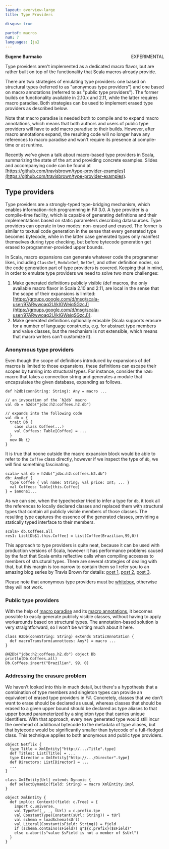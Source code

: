 ```yaml
---
layout: overview-large
title: Type Providers

disqus: true

partof: macros
num: 7
languages: [ja]
---
```

<span class="label warning" style="float: right;">EXPERIMENTAL</span>

**Eugene Burmako**

Type providers aren't implemented as a dedicated macro flavor, but are rather built on top of the functionality
that Scala macros already provide.

There are two strategies of emulating type providers: one based on structural types (referred to as "anonymous type providers")
and one based on macro annotations (referred to as "public type providers"). The former builds on functionality available
in 2.10.x and 2.11, while the latter requires macro paradise. Both strategies can be used to implement erased type providers
as described below.

Note that macro paradise is needed both to compile and to expand macro annotations,
which means that both authors and users of public type providers will have to add macro paradise to their builds.
However, after macro annotations expand, the resulting code will no longer have any references to macro paradise
and won't require its presence at compile-time or at runtime.

Recently we've given a talk about macro-based type providers in Scala, summarizing the state of the art and providing
concrete examples. Slides and accompanying code can be found at [https://github.com/travisbrown/type-provider-examples](https://github.com/travisbrown/type-provider-examples).

## Type providers

Type providers are a strongly-typed type-bridging mechanism, which enables information-rich programming in F# 3.0.
A type provider is a compile-time facility, which is capable of generating definitions and their implementations
based on static parameters describing datasources. Type providers can operate in two modes: non-erased and erased.
The former is similar to textual code generation in the sense that every generated type becomes bytecode, while
in the latter case generated types only manifest themselves during type checking, but before bytecode generation
get erased to programmer-provided upper bounds.

In Scala, macro expansions can generate whatever code the programmer likes, including `ClassDef`, `ModuleDef`, `DefDef`,
and other definition nodes, so the code generation part of type providers is covered. Keeping that in mind, in order
to emulate type providers we need to solve two more challenges:

1. Make generated definitions publicly visible (def macros, the only available macro flavor in Scala 2.10 and 2.11,
are local in the sense that the scope of their expansions is limited: [https://groups.google.com/d/msg/scala-user/97ARwwoaq2U/kIGWeiqSGzcJ](https://groups.google.com/d/msg/scala-user/97ARwwoaq2U/kIGWeiqSGzcJ)).
1. Make generated definitions optionally erasable (Scala supports erasure for a number of language constructs,
e.g. for abstract type members and value classes, but the mechanism is not extensible, which means that macro writers can't customize it).

### Anonymous type providers

Even though the scope of definitions introduced by expansions of def macros is limited to those expansions,
these definitions can escape their scopes by turning into structural types. For instance, consider the `h2db` macro that
takes a connection string and generates a module that encapsulates the given database, expanding as follows.

    def h2db(connString: String): Any = macro ...

    // an invocation of the `h2db` macro
    val db = h2db("jdbc:h2:coffees.h2.db")

    // expands into the following code
    val db = {
      trait Db {
        case class Coffee(...)
        val Coffees: Table[Coffee] = ...
      }
      new Db {}
    }

It is true that noone outside the macro expansion block would be able to refer to the `Coffee` class directly,
however if we inspect the type of `db`, we will find something fascinating.

    scala> val db = h2db("jdbc:h2:coffees.h2.db")
    db: AnyRef {
      type Coffee { val name: String; val price: Int; ... }
      val Coffees: Table[this.Coffee]
    } = $anon$1...

As we can see, when the typechecker tried to infer a type for `db`, it took all the references to locally declared classes
and replaced them with structural types that contain all publicly visible members of those classes. The resulting type
captures the essence of the generated classes, providing a statically typed interface to their members.

    scala> db.Coffees.all
    res1: List[Db$1.this.Coffee] = List(Coffee(Brazilian,99,0))

This approach to type providers is quite neat, because it can be used with production versions of Scala, however
it has performance problems caused by the fact that Scala emits reflective calls when compiling accesses to members
of structural types. There are several strategies of dealing with that, but this margin is too narrow to contain them
so I refer you to an amazing blog series by Travis Brown for details: [post 1](http://meta.plasm.us/posts/2013/06/19/macro-supported-dsls-for-schema-bindings/), [post 2](http://meta.plasm.us/posts/2013/07/11/fake-type-providers-part-2/), [post 3](http://meta.plasm.us/posts/2013/07/12/vampire-methods-for-structural-types/).

Please note that anonymous type providers must be [whitebox](/overviews/macros/blackbox-whitebox.html), otherwise they will not work.

### Public type providers

With the help of [macro paradise](/overviews/macros/paradise.html) and its [macro annotations](/overviews/macros/annotations.html), it becomes
possible to easily generate publicly visible classes, without having to apply workarounds based on structural types. The annotation-based
solution is very straightforward, so I won't be writing much about it here.

    class H2Db(connString: String) extends StaticAnnotation {
      def macroTransform(annottees: Any*) = macro ...
    }

    @H2Db("jdbc:h2:coffees.h2.db") object Db
    println(Db.Coffees.all)
    Db.Coffees.insert("Brazilian", 99, 0)

### Addressing the erasure problem

We haven't looked into this in much detail, but there's a hypothesis that a combination of type members
and singleton types can provide an equivalent of erased type providers in F#. Concretely, classes that we don't want to erase
should be declared as usual, whereas classes that should be erased to a given upper bound should be declared as type aliases
to that upper bound parameterized by a singleton type that carries unique identifiers. With that approach, every new generated type
would still incur the overhead of additional bytecode to the metadata of type aliases, but that bytecode would be significantly smaller
than bytecode of a full-fledged class. This technique applies to both anonymous and public type providers.

    object Netflix {
      type Title = XmlEntity["http://.../Title".type]
      def Titles: List[Title] = ...
      type Director = XmlEntity["http://.../Director".type]
      def Directors: List[Director] = ...
      ...
    }

    class XmlEntity[Url] extends Dynamic {
      def selectDynamic(field: String) = macro XmlEntity.impl
    }

    object XmlEntity {
      def impl(c: Context)(field: c.Tree) = {
        import c.universe._
        val TypeRef(_, _, tUrl) = c.prefix.tpe
        val ConstantType(Constant(sUrl: String)) = tUrl
        val schema = loadSchema(sUrl)
        val Literal(Constant(sField: String)) = field
        if (schema.contains(sField)) q"${c.prefix}($sField)"
        else c.abort(s"value $sField is not a member of $sUrl")
      }
    }